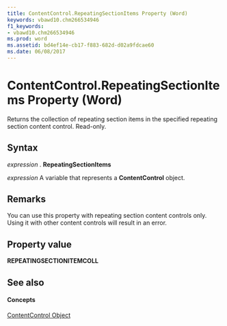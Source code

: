 ```yaml
---
title: ContentControl.RepeatingSectionItems Property (Word)
keywords: vbawd10.chm266534946
f1_keywords:
- vbawd10.chm266534946
ms.prod: word
ms.assetid: bd4ef14e-cb17-f883-682d-d02a9fdcae60
ms.date: 06/08/2017
---
```



# ContentControl.RepeatingSectionItems Property (Word)

Returns the collection of repeating section items in the specified repeating section content control. Read-only.


## Syntax

 _expression_ . **RepeatingSectionItems**

 _expression_ A variable that represents a **ContentControl** object.


## Remarks

You can use this property with repeating section content controls only. Using it with other content controls will result in an error.


## Property value

 **REPEATINGSECTIONITEMCOLL**


## See also


#### Concepts


[ContentControl Object](Word.ContentControl.md)

